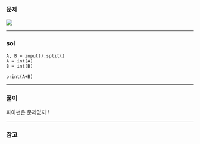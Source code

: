 ### 문제

![](https://images.velog.io/images/chestnut1044/post/55806c45-df94-4584-bb1f-5d297de53ccf/image.png)

---

### sol

```
A, B = input().split()
A = int(A)
B = int(B)

print(A+B)

```

---

### 풀이

파이썬은 문제없지 !

---

### 참고
